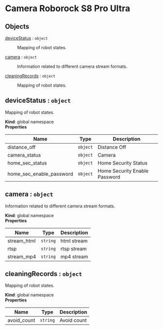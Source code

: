 # Camera Roborock S8 Pro Ultra

## Objects

<dl>
<dt><a href="#deviceStatus">deviceStatus</a> : <code>object</code></dt>
<dd><p>Mapping of robot states.</p>
</dd>
<dt><a href="#camera">camera</a> : <code>object</code></dt>
<dd><p>Information related to different camera stream formats.</p>
</dd>
<dt><a href="#cleaningRecords">cleaningRecords</a> : <code>object</code></dt>
<dd><p>Mapping of robot states.</p>
</dd>
</dl>

<a name="deviceStatus"></a>

## deviceStatus : <code>object</code>
Mapping of robot states.

**Kind**: global namespace  
**Properties**

| Name | Type | Description |
| --- | --- | --- |
| distance_off | <code>object</code> | Distance Off |
| camera_status | <code>object</code> | Camera |
| home_sec_status | <code>object</code> | Home Security Status |
| home_sec_enable_password | <code>object</code> | Home Security Enable Password |

<a name="camera"></a>

## camera : <code>object</code>
Information related to different camera stream formats.

**Kind**: global namespace  
**Properties**

| Name | Type | Description |
| --- | --- | --- |
| stream_html | <code>string</code> | html stream |
| rtsp | <code>string</code> | rtsp stream |
| stream_mp4 | <code>string</code> | mp4 stream |

<a name="cleaningRecords"></a>

## cleaningRecords : <code>object</code>
Mapping of robot states.

**Kind**: global namespace  
**Properties**

| Name | Type | Description |
| --- | --- | --- |
| avoid_count | <code>string</code> | Avoid count |

